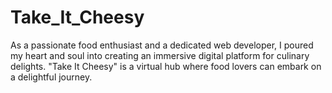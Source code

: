# Take_It_Cheesy
As a passionate food enthusiast and a dedicated web developer, I poured my heart and soul into creating an immersive digital platform for culinary delights. "Take It Cheesy" is a virtual hub where food lovers can embark on a delightful journey.
